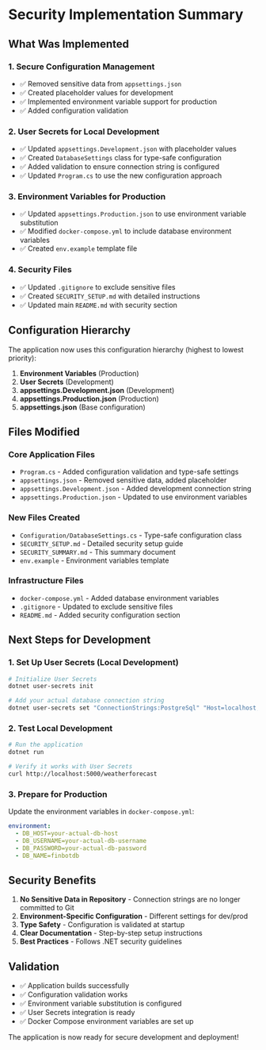 # Security Implementation Summary

## What Was Implemented

### 1. **Secure Configuration Management**
- ✅ Removed sensitive data from `appsettings.json`
- ✅ Created placeholder values for development
- ✅ Implemented environment variable support for production
- ✅ Added configuration validation

### 2. **User Secrets for Local Development**
- ✅ Updated `appsettings.Development.json` with placeholder values
- ✅ Created `DatabaseSettings` class for type-safe configuration
- ✅ Added validation to ensure connection string is configured
- ✅ Updated `Program.cs` to use the new configuration approach

### 3. **Environment Variables for Production**
- ✅ Updated `appsettings.Production.json` to use environment variable substitution
- ✅ Modified `docker-compose.yml` to include database environment variables
- ✅ Created `env.example` template file

### 4. **Security Files**
- ✅ Updated `.gitignore` to exclude sensitive files
- ✅ Created `SECURITY_SETUP.md` with detailed instructions
- ✅ Updated main `README.md` with security section

## Configuration Hierarchy

The application now uses this configuration hierarchy (highest to lowest priority):

1. **Environment Variables** (Production)
2. **User Secrets** (Development)
3. **appsettings.Development.json** (Development)
4. **appsettings.Production.json** (Production)
5. **appsettings.json** (Base configuration)

## Files Modified

### Core Application Files
- `Program.cs` - Added configuration validation and type-safe settings
- `appsettings.json` - Removed sensitive data, added placeholder
- `appsettings.Development.json` - Added development connection string
- `appsettings.Production.json` - Updated to use environment variables

### New Files Created
- `Configuration/DatabaseSettings.cs` - Type-safe configuration class
- `SECURITY_SETUP.md` - Detailed security setup guide
- `SECURITY_SUMMARY.md` - This summary document
- `env.example` - Environment variables template

### Infrastructure Files
- `docker-compose.yml` - Added database environment variables
- `.gitignore` - Updated to exclude sensitive files
- `README.md` - Added security configuration section

## Next Steps for Development

### 1. Set Up User Secrets (Local Development)
```bash
# Initialize User Secrets
dotnet user-secrets init

# Add your actual database connection string
dotnet user-secrets set "ConnectionStrings:PostgreSql" "Host=localhost;Username=postgres;Password=your_actual_password;Database=finbotdb"
```

### 2. Test Local Development
```bash
# Run the application
dotnet run

# Verify it works with User Secrets
curl http://localhost:5000/weatherforecast
```

### 3. Prepare for Production
Update the environment variables in `docker-compose.yml`:
```yaml
environment:
  - DB_HOST=your-actual-db-host
  - DB_USERNAME=your-actual-db-username
  - DB_PASSWORD=your-actual-db-password
  - DB_NAME=finbotdb
```

## Security Benefits

1. **No Sensitive Data in Repository** - Connection strings are no longer committed to Git
2. **Environment-Specific Configuration** - Different settings for dev/prod
3. **Type Safety** - Configuration is validated at startup
4. **Clear Documentation** - Step-by-step setup instructions
5. **Best Practices** - Follows .NET security guidelines

## Validation

- ✅ Application builds successfully
- ✅ Configuration validation works
- ✅ Environment variable substitution is configured
- ✅ User Secrets integration is ready
- ✅ Docker Compose environment variables are set up

The application is now ready for secure development and deployment! 